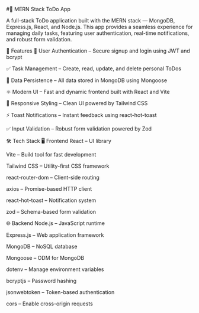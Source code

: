 #🚀 MERN Stack ToDo App

A full-stack ToDo application built with the MERN stack — MongoDB, Express.js, React, and Node.js. This app provides a seamless experience for managing daily tasks, featuring user authentication, real-time notifications, and robust form validation.

🧩 Features
🔐 User Authentication – Secure signup and login using JWT and bcrypt

✅ Task Management – Create, read, update, and delete personal ToDos

💾 Data Persistence – All data stored in MongoDB using Mongoose

⚛️ Modern UI – Fast and dynamic frontend built with React and Vite

🎨 Responsive Styling – Clean UI powered by Tailwind CSS

⚡ Toast Notifications – Instant feedback using react-hot-toast

✅ Input Validation – Robust form validation powered by Zod

🛠 Tech Stack
🖥 Frontend
React – UI library

Vite – Build tool for fast development

Tailwind CSS – Utility-first CSS framework

react-router-dom – Client-side routing

axios – Promise-based HTTP client

react-hot-toast – Notification system

zod – Schema-based form validation

🌐 Backend
Node.js – JavaScript runtime

Express.js – Web application framework

MongoDB – NoSQL database

Mongoose – ODM for MongoDB

dotenv – Manage environment variables

bcryptjs – Password hashing

jsonwebtoken – Token-based authentication

cors – Enable cross-origin requests
